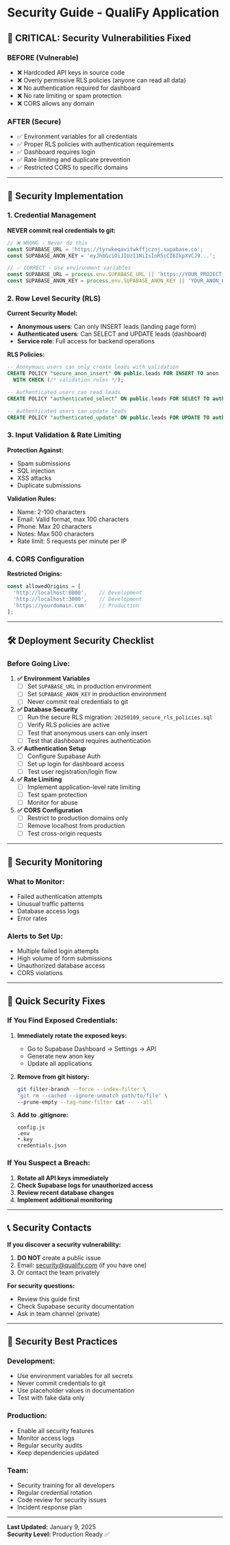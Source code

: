 # Security Guide - QualiFy Application

## 🚨 CRITICAL: Security Vulnerabilities Fixed

### **BEFORE (Vulnerable)**
- ❌ Hardcoded API keys in source code
- ❌ Overly permissive RLS policies (anyone can read all data)
- ❌ No authentication required for dashboard
- ❌ No rate limiting or spam protection
- ❌ CORS allows any domain

### **AFTER (Secure)**
- ✅ Environment variables for all credentials
- ✅ Proper RLS policies with authentication requirements
- ✅ Dashboard requires login
- ✅ Rate limiting and duplicate prevention
- ✅ Restricted CORS to specific domains

---

## 🔐 Security Implementation

### **1. Credential Management**

**NEVER commit real credentials to git:**

```javascript
// ❌ WRONG - Never do this
const SUPABASE_URL = 'https://tyrwkeqavitwkffjcznj.supabase.co';
const SUPABASE_ANON_KEY = 'eyJhbGciOiJIUzI1NiIsInR5cCI6IkpXVCJ9...';

// ✅ CORRECT - Use environment variables
const SUPABASE_URL = process.env.SUPABASE_URL || 'https://YOUR_PROJECT_REF.supabase.co';
const SUPABASE_ANON_KEY = process.env.SUPABASE_ANON_KEY || 'YOUR_ANON_KEY_HERE';
```

### **2. Row Level Security (RLS)**

**Current Security Model:**
- **Anonymous users**: Can only INSERT leads (landing page form)
- **Authenticated users**: Can SELECT and UPDATE leads (dashboard)
- **Service role**: Full access for backend operations

**RLS Policies:**
```sql
-- Anonymous users can only create leads with validation
CREATE POLICY "secure_anon_insert" ON public.leads FOR INSERT TO anon
  WITH CHECK (/* validation rules */);

-- Authenticated users can read leads
CREATE POLICY "authenticated_select" ON public.leads FOR SELECT TO authenticated;

-- Authenticated users can update leads  
CREATE POLICY "authenticated_update" ON public.leads FOR UPDATE TO authenticated;
```

### **3. Input Validation & Rate Limiting**

**Protection Against:**
- Spam submissions
- SQL injection
- XSS attacks
- Duplicate submissions

**Validation Rules:**
- Name: 2-100 characters
- Email: Valid format, max 100 characters
- Phone: Max 20 characters
- Notes: Max 500 characters
- Rate limit: 5 requests per minute per IP

### **4. CORS Configuration**

**Restricted Origins:**
```javascript
const allowedOrigins = [
  'http://localhost:8000',    // Development
  'http://localhost:3000',    // Development
  'https://yourdomain.com'    // Production
];
```

---

## 🛠️ Deployment Security Checklist

### **Before Going Live:**

1. **✅ Environment Variables**
   - [ ] Set `SUPABASE_URL` in production environment
   - [ ] Set `SUPABASE_ANON_KEY` in production environment
   - [ ] Never commit real credentials to git

2. **✅ Database Security**
   - [ ] Run the secure RLS migration: `20250109_secure_rls_policies.sql`
   - [ ] Verify RLS policies are active
   - [ ] Test that anonymous users can only insert
   - [ ] Test that dashboard requires authentication

3. **✅ Authentication Setup**
   - [ ] Configure Supabase Auth
   - [ ] Set up login for dashboard access
   - [ ] Test user registration/login flow

4. **✅ Rate Limiting**
   - [ ] Implement application-level rate limiting
   - [ ] Test spam protection
   - [ ] Monitor for abuse

5. **✅ CORS Configuration**
   - [ ] Restrict to production domains only
   - [ ] Remove localhost from production
   - [ ] Test cross-origin requests

---

## 🚨 Security Monitoring

### **What to Monitor:**
- Failed authentication attempts
- Unusual traffic patterns
- Database access logs
- Error rates

### **Alerts to Set Up:**
- Multiple failed login attempts
- High volume of form submissions
- Unauthorized database access
- CORS violations

---

## 🔧 Quick Security Fixes

### **If You Find Exposed Credentials:**

1. **Immediately rotate the exposed keys:**
   - Go to Supabase Dashboard → Settings → API
   - Generate new anon key
   - Update all applications

2. **Remove from git history:**
   ```bash
   git filter-branch --force --index-filter \
   'git rm --cached --ignore-unmatch path/to/file' \
   --prune-empty --tag-name-filter cat -- --all
   ```

3. **Add to .gitignore:**
   ```
   config.js
   .env
   *.key
   credentials.json
   ```

### **If You Suspect a Breach:**

1. **Rotate all API keys immediately**
2. **Check Supabase logs for unauthorized access**
3. **Review recent database changes**
4. **Implement additional monitoring**

---

## 📞 Security Contacts

**If you discover a security vulnerability:**
1. **DO NOT** create a public issue
2. Email: security@qualify.com (if you have one)
3. Or contact the team privately

**For security questions:**
- Review this guide first
- Check Supabase security documentation
- Ask in team channel (private)

---

## 🎯 Security Best Practices

### **Development:**
- Use environment variables for all secrets
- Never commit credentials to git
- Use placeholder values in documentation
- Test with fake data only

### **Production:**
- Enable all security features
- Monitor access logs
- Regular security audits
- Keep dependencies updated

### **Team:**
- Security training for all developers
- Regular credential rotation
- Code review for security issues
- Incident response plan

---

**Last Updated:** January 9, 2025  
**Security Level:** Production Ready ✅

